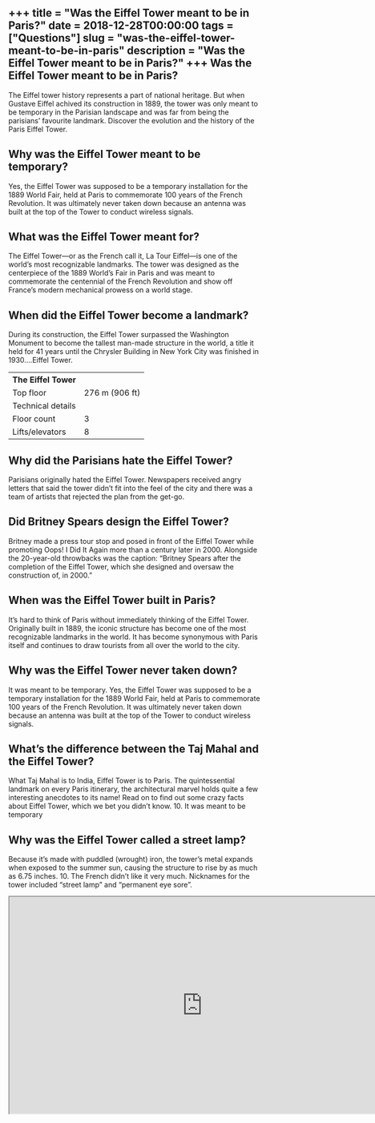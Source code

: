 +++
title = "Was the Eiffel Tower meant to be in Paris?"
date = 2018-12-28T00:00:00
tags = ["Questions"]
slug = "was-the-eiffel-tower-meant-to-be-in-paris"
description = "Was the Eiffel Tower meant to be in Paris?"
+++
Was the Eiffel Tower meant to be in Paris?
------------------------------------------

The Eiffel tower history represents a part of national heritage. But when Gustave Eiffel achived its construction in 1889, the tower was only meant to be temporary in the Parisian landscape and was far from being the parisians’ favourite landmark. Discover the evolution and the history of the Paris Eiffel Tower.

Why was the Eiffel Tower meant to be temporary?
-----------------------------------------------

Yes, the Eiffel Tower was supposed to be a temporary installation for the 1889 World Fair, held at Paris to commemorate 100 years of the French Revolution. It was ultimately never taken down because an antenna was built at the top of the Tower to conduct wireless signals.

What was the Eiffel Tower meant for?
------------------------------------

The Eiffel Tower—or as the French call it, La Tour Eiffel—is one of the world’s most recognizable landmarks. The tower was designed as the centerpiece of the 1889 World’s Fair in Paris and was meant to commemorate the centennial of the French Revolution and show off France’s modern mechanical prowess on a world stage.

When did the Eiffel Tower become a landmark?
--------------------------------------------

During its construction, the Eiffel Tower surpassed the Washington Monument to become the tallest man-made structure in the world, a title it held for 41 years until the Chrysler Building in New York City was finished in 1930….Eiffel Tower.

<table><tr><th>The Eiffel Tower</th></tr><tr><td>Top floor</td><td>276 m (906 ft)</td></tr><tr><td>Technical details</td></tr><tr><td>Floor count</td><td>3</td></tr><tr><td>Lifts/elevators</td><td>8</td></tr></table>

Why did the Parisians hate the Eiffel Tower?
--------------------------------------------

Parisians originally hated the Eiffel Tower. Newspapers received angry letters that said the tower didn’t fit into the feel of the city and there was a team of artists that rejected the plan from the get-go.

Did Britney Spears design the Eiffel Tower?
-------------------------------------------

Britney made a press tour stop and posed in front of the Eiffel Tower while promoting Oops! I Did It Again more than a century later in 2000. Alongside the 20-year-old throwbacks was the caption: “Britney Spears after the completion of the Eiffel Tower, which she designed and oversaw the construction of, in 2000.”

When was the Eiffel Tower built in Paris?
-----------------------------------------

It’s hard to think of Paris without immediately thinking of the Eiffel Tower. Originally built in 1889, the iconic structure has become one of the most recognizable landmarks in the world. It has become synonymous with Paris itself and continues to draw tourists from all over the world to the city.

Why was the Eiffel Tower never taken down?
------------------------------------------

It was meant to be temporary. Yes, the Eiffel Tower was supposed to be a temporary installation for the 1889 World Fair, held at Paris to commemorate 100 years of the French Revolution. It was ultimately never taken down because an antenna was built at the top of the Tower to conduct wireless signals.

What’s the difference between the Taj Mahal and the Eiffel Tower?
-----------------------------------------------------------------

What Taj Mahal is to India, Eiffel Tower is to Paris. The quintessential landmark on every Paris itinerary, the architectural marvel holds quite a few interesting anecdotes to its name! Read on to find out some crazy facts about Eiffel Tower, which we bet you didn’t know. 10. It was meant to be temporary

Why was the Eiffel Tower called a street lamp?
----------------------------------------------

Because it’s made with puddled (wrought) iron, the tower’s metal expands when exposed to the summer sun, causing the structure to rise by as much as 6.75 inches. 10. The French didn’t like it very much. Nicknames for the tower included “street lamp” and “permanent eye sore”.

<iframe allow="accelerometer; autoplay; clipboard-write; encrypted-media; gyroscope; picture-in-picture" allowfullscreen="" class="__youtube_prefs__  epyt-is-override  no-lazyload" data-no-lazy="1" data-origheight="433" data-origwidth="770" data-skipgform_ajax_framebjll="" height="433" id="_ytid_24279" loading="lazy" src="https://www.youtube.com/embed/F6n0JUT_pG8?enablejsapi=1&autoplay=0&cc_load_policy=0&cc_lang_pref=&iv_load_policy=1&loop=0&modestbranding=0&rel=1&fs=1&playsinline=0&autohide=2&theme=dark&color=red&controls=1&" title="YouTube player" width="770"></iframe>